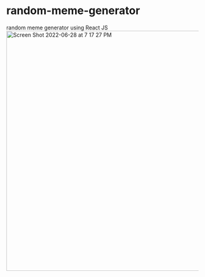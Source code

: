 # random-meme-generator
random meme generator using React JS
<img width="628" alt="Screen Shot 2022-06-28 at 7 17 27 PM" src="https://user-images.githubusercontent.com/65887526/176336908-12c7267c-81f4-46de-aede-b1e223fd9bb2.png">

